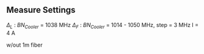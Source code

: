 ## Measure Settings
$\Delta_L$ : $BN_{Cooler}$ = 1038 MHz
$\Delta_F$ : $BN_{Cooler}$ = 1014 - 1050 MHz, step = 3 MHz
I = 4 A

w/out 1m fiber